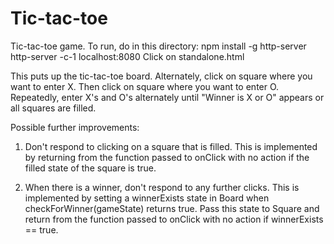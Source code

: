 # Tic-tac-toe
Tic-tac-toe game.  To run, do in this directory:
npm install -g http-server
http-server -c-1
localhost:8080
Click on standalone.html

This puts up the tic-tac-toe board.  Alternately, click on square where you want to enter X.  Then click on square where you want to enter O.  Repeatedly, enter X's and O's alternately until "Winner is X or O" appears or all squares are filled.

Possible further improvements:
1. Don't respond to clicking on a square that is filled.  This is implemented by returning from the function passed to onClick with no action if the filled state of the square is true.

2. When there is a winner, don't respond to any further clicks.  This is implemented by setting a winnerExists state in Board when checkForWinner(gameState) returns true.  Pass this state to Square and return from the function passed to onClick with no action if winnerExists == true.

